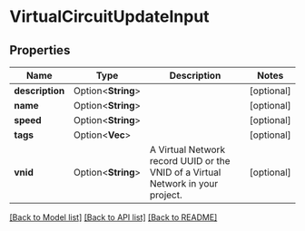 # VirtualCircuitUpdateInput

## Properties

Name | Type | Description | Notes
------------ | ------------- | ------------- | -------------
**description** | Option<**String**> |  | [optional]
**name** | Option<**String**> |  | [optional]
**speed** | Option<**String**> |  | [optional]
**tags** | Option<**Vec<String>**> |  | [optional]
**vnid** | Option<**String**> | A Virtual Network record UUID or the VNID of a Virtual Network in your project. | [optional]

[[Back to Model list]](../README.md#documentation-for-models) [[Back to API list]](../README.md#documentation-for-api-endpoints) [[Back to README]](../README.md)



